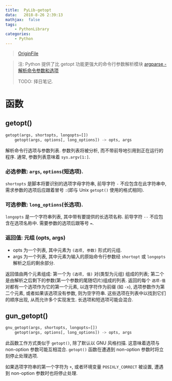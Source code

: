 ```yaml
---
title:  PyLib-getopt
data:   2018-8-26 2:39:13
mathjax:  false
tags:
    - PythonLibrary
categories:
    - Python
---
```


> [OriginFile](/assert/resources/python/lib.getopt.help.txt.html)

> 注: Python 提供了比 getopt 功能更强大的命令行参数解析模块 [argparse - 解析命令参数和选项](https://pythoncaff.com/docs/pymotw/argparse-command-line-option-and-argument-parsing/166)
> 
> TODO: 择日笔记.

# 函数

## getopt()

```py
getopt(args, shortopts, longopts=[])
    getopt(args, options[, long_options]) -> opts, args
```
解析命令行选项与参数列表. 参数列表将被分析, 而不带前导地引用到正在运行的程序. 通常, 参数列表意味着 `sys.argv[1:]`.

### 必选参数: `args`, `options`(短选项).

`shortopts` 是脚本将要识别的选项字母字符串, 前导字符 `-` 不应包含在此字符串中, 需求参数的选项后应跟着冒号 `:`(即与 Unix `getopt()` 使用的格式相同).

### 可选参数: `long_options`(长选项).

`longopts` 是一个字符串列表, 其中带有要提供的长选项名称. 前导字符 `--` 不应包含在选项名称中. 需要参数的选项后跟等号 `=`.

### 返回值: 元组 (opts, args)

- opts 为一个列表, 其中元素为 `(选项, 参数)` 形式的元组.
- args 为一个列表, 其中元素为输入的原始命令行参数经 `shortopt` 或 `longopts` 解析之后的剩余部分.

返回值由两个元素组成: 第一个为 `(选项, 值)` 对(类型为元组) 组成的列表; 第二个是由解析之后剩下的参数(第一个参数的尾随切片)组成的列表.
返回的每个 `选项-值` 对都有一个选项作为它的第一个元素, 以连字符作为前缀 (如 `-x`), 选项参数作为第二个元素, 或者如果该选项没有参数, 则为空字符串.
这些选项在列表中以找到它们的顺序出现, 从而允许多个实现发生.
长选项和短选项可能会混合.


## gun_getopt()

```py
gnu_getopt(args, shortopts, longopts=[])
    getopt(args, options[, long_options]) -> opts, args
```

此函数工作方式类似于 `getopt()`, 除了默认以 GNU 风格扫描. 这意味着选项与 non-option 参数可能互相混合.
`getopt()` 函数在遭遇到 non-option 参数时将立刻停止处理选项.

如果选项字符串的第一个字符为 `+`, 或者环境变量 `POSIXLY_CORRECT` 被设置, 遭遇到 non-option 参数时也将停止处理.